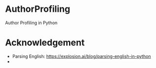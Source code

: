 # AuthorProfiling
Author Profiling in Python

# Acknowledgement
* Parsing English: https://explosion.ai/blog/parsing-english-in-python
* 
